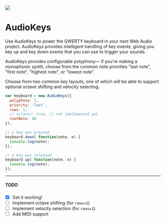 <img src="https://raw.github.com/kylestetz/audiokeys/master/audiokeys.jpg" />

# AudioKeys

Use AudioKeys to power the QWERTY keyboard in your next Web Audio project. AudioKeys provides intelligent handling of key events, giving you key up and key down events that you can use to trigger your sounds.

AudioKeys provides configurable polyphony— if you're making a monophonic synth, choose from the common note priorities "last note", "first note", "highest note", or "lowest note".

Choose from two common key layouts, one of which will be able to support optional octave shifting and velocity selecting.

```javascript
var keyboard = new AudioKeys({
  polyphony: 1,
  priority: 'last',
  rows: 1,
  // octaves: true, // not implemented yet
  rootNote: 48
});

// a key was pressed
keyboard.down( function(note, e) {
  console.log(note);
});

// a key was released
keyboard.up( function(note, e) {
  console.log(note);
});
```

------------------------------------

##### TODO
- [x] Get it working!
- [ ] Implement octave shifting (for `rows=1`)
- [ ] Implement velocity selection (for `rows=1`)
- [ ] Add MIDI support